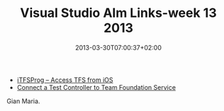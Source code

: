 ﻿---
title: "Visual Studio Alm Links-week 13  2013"
description: ""
date: 2013-03-30T07:00:37+02:00
draft: false
tags: [Visual Studio ALM]
categories: [Visual Studio ALM]
---
- [iTFSProg – Access TFS from iOS](http://makeprog.com/Products/iTFSProg/iTFSProg.aspx)
- [Connect a Test Controller to Team Foundation Service](http://blog.hinshelwood.com/connect-a-test-controller-to-team-foundation-service/)

Gian Maria.
